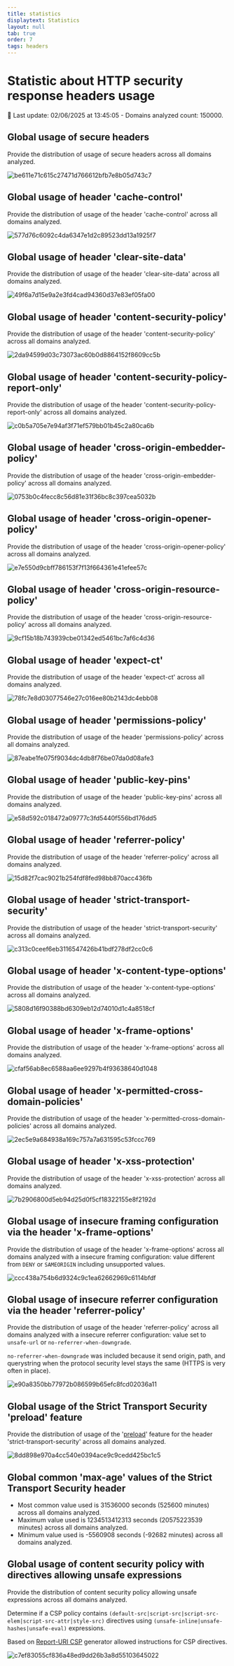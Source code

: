 ```yaml
---
title: statistics
displaytext: Statistics
layout: null
tab: true
order: 7
tags: headers
---
```


<!-- All the content of this file is generated by the script "ci/tab_stats_generate_md_file.py" -->

<!-- DO NOT EDIT IT MANUALLY -->

# Statistic about HTTP security response headers usage

<!-- markdown-link-check-disable -->



📅 Last update: 02/06/2025 at 13:45:05 - Domains analyzed count: 150000.

## Global usage of secure headers

Provide the distribution of usage of secure headers across all domains analyzed.

![be611e71c615c27471d766612bfb7e8b05d743c7](assets/tab_stats_generated_images/be611e71c615c27471d766612bfb7e8b05d743c7.png)


## Global usage of header 'cache-control'

Provide the distribution of usage of the header 'cache-control' across all domains analyzed.

![577d76c6092c4da6347e1d2c89523dd13a1925f7](assets/tab_stats_generated_images/577d76c6092c4da6347e1d2c89523dd13a1925f7.png)


## Global usage of header 'clear-site-data'

Provide the distribution of usage of the header 'clear-site-data' across all domains analyzed.

![49f6a7d15e9a2e3fd4cad94360d37e83ef05fa00](assets/tab_stats_generated_images/49f6a7d15e9a2e3fd4cad94360d37e83ef05fa00.png)


## Global usage of header 'content-security-policy'

Provide the distribution of usage of the header 'content-security-policy' across all domains analyzed.

![2da94599d03c73073ac60b0d8864152f8609cc5b](assets/tab_stats_generated_images/2da94599d03c73073ac60b0d8864152f8609cc5b.png)


## Global usage of header 'content-security-policy-report-only'

Provide the distribution of usage of the header 'content-security-policy-report-only' across all domains analyzed.

![c0b5a705e7e94af3f71ef579bb01b45c2a80ca6b](assets/tab_stats_generated_images/c0b5a705e7e94af3f71ef579bb01b45c2a80ca6b.png)


## Global usage of header 'cross-origin-embedder-policy'

Provide the distribution of usage of the header 'cross-origin-embedder-policy' across all domains analyzed.

![0753b0c4fecc8c56d81e31f36bc8c397cea5032b](assets/tab_stats_generated_images/0753b0c4fecc8c56d81e31f36bc8c397cea5032b.png)


## Global usage of header 'cross-origin-opener-policy'

Provide the distribution of usage of the header 'cross-origin-opener-policy' across all domains analyzed.

![e7e550d9cbff786153f7f13f664361e41efee57c](assets/tab_stats_generated_images/e7e550d9cbff786153f7f13f664361e41efee57c.png)


## Global usage of header 'cross-origin-resource-policy'

Provide the distribution of usage of the header 'cross-origin-resource-policy' across all domains analyzed.

![9cf15b18b743939cbe01342ed5461bc7af6c4d36](assets/tab_stats_generated_images/9cf15b18b743939cbe01342ed5461bc7af6c4d36.png)


## Global usage of header 'expect-ct'

Provide the distribution of usage of the header 'expect-ct' across all domains analyzed.

![78fc7e8d03077546e27c016ee80b2143dc4ebb08](assets/tab_stats_generated_images/78fc7e8d03077546e27c016ee80b2143dc4ebb08.png)


## Global usage of header 'permissions-policy'

Provide the distribution of usage of the header 'permissions-policy' across all domains analyzed.

![87eabe1fe075f9034dc4db8f76be07da0d08afe3](assets/tab_stats_generated_images/87eabe1fe075f9034dc4db8f76be07da0d08afe3.png)


## Global usage of header 'public-key-pins'

Provide the distribution of usage of the header 'public-key-pins' across all domains analyzed.

![e58d592c018472a09777c3fd5440f556bd176dd5](assets/tab_stats_generated_images/e58d592c018472a09777c3fd5440f556bd176dd5.png)


## Global usage of header 'referrer-policy'

Provide the distribution of usage of the header 'referrer-policy' across all domains analyzed.

![15d82f7cac9021b254fdf8fed98bb870acc436fb](assets/tab_stats_generated_images/15d82f7cac9021b254fdf8fed98bb870acc436fb.png)


## Global usage of header 'strict-transport-security'

Provide the distribution of usage of the header 'strict-transport-security' across all domains analyzed.

![c313c0ceef6eb3116547426b41bdf278df2cc0c6](assets/tab_stats_generated_images/c313c0ceef6eb3116547426b41bdf278df2cc0c6.png)


## Global usage of header 'x-content-type-options'

Provide the distribution of usage of the header 'x-content-type-options' across all domains analyzed.

![5808d16f90388bd6309eb12d74010d1c4a8518cf](assets/tab_stats_generated_images/5808d16f90388bd6309eb12d74010d1c4a8518cf.png)


## Global usage of header 'x-frame-options'

Provide the distribution of usage of the header 'x-frame-options' across all domains analyzed.

![cfaf56ab8ec6588aa6ee9297b4f93638640d1048](assets/tab_stats_generated_images/cfaf56ab8ec6588aa6ee9297b4f93638640d1048.png)


## Global usage of header 'x-permitted-cross-domain-policies'

Provide the distribution of usage of the header 'x-permitted-cross-domain-policies' across all domains analyzed.

![2ec5e9a684938a169c757a7a631595c53fccc769](assets/tab_stats_generated_images/2ec5e9a684938a169c757a7a631595c53fccc769.png)


## Global usage of header 'x-xss-protection'

Provide the distribution of usage of the header 'x-xss-protection' across all domains analyzed.

![7b2906800d5eb94d25d0f5cf18322155e8f2192d](assets/tab_stats_generated_images/7b2906800d5eb94d25d0f5cf18322155e8f2192d.png)


## Global usage of insecure framing configuration via the header 'x-frame-options'

Provide the distribution of usage of the header 'x-frame-options' across all domains analyzed with a insecure framing configuration: value different from `DENY` or `SAMEORIGIN` including unsupported values.

![ccc438a754b6d9324c9c1ea62662969c6114bfdf](assets/tab_stats_generated_images/ccc438a754b6d9324c9c1ea62662969c6114bfdf.png)


## Global usage of insecure referrer configuration via the header 'referrer-policy'

Provide the distribution of usage of the header 'referrer-policy' across all domains analyzed with a insecure referrer configuration: value set to `unsafe-url` or `no-referrer-when-downgrade`.

`no-referrer-when-downgrade` was included because it send origin, path, and querystring when the protocol security level stays the same (HTTPS is very often in place).

![e90a8350bb77972b086599b65efc8fcd02036a11](assets/tab_stats_generated_images/e90a8350bb77972b086599b65efc8fcd02036a11.png)


## Global usage of the Strict Transport Security 'preload' feature

Provide the distribution of usage of the '[preload](https://developer.mozilla.org/en-US/docs/Web/HTTP/Headers/Strict-Transport-Security#preloading_strict_transport_security)' feature for the header 'strict-transport-security' across all domains analyzed.

![8dd898e970a4cc540e0394ace9c9cedd425bc1c5](assets/tab_stats_generated_images/8dd898e970a4cc540e0394ace9c9cedd425bc1c5.png)


## Global common 'max-age' values of the Strict Transport Security header

* Most common value used is 31536000 seconds (525600 minutes) across all domains analyzed.
* Maximum value used is 1234513412313 seconds (20575223539 minutes) across all domains analyzed.
* Minimum value used is -5560908 seconds (-92682 minutes) across all domains analyzed.


## Global usage of content security policy with directives allowing unsafe expressions

Provide the distribution of content security policy allowing unsafe expressions across all domains analyzed.

Determine if a CSP policy contains `(default-src|script-src|script-src-elem|script-src-attr|style-src)` directives using `(unsafe-inline|unsafe-hashes|unsafe-eval)` expressions.

Based on [Report-URI CSP](https://report-uri.com/home/generate) generator allowed instructions for CSP directives.

![c7ef83055cf836a48ed9dd26b3a8d55103645022](assets/tab_stats_generated_images/c7ef83055cf836a48ed9dd26b3a8d55103645022.png)

